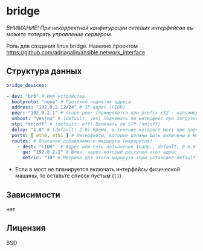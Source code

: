 # bridge

*ВНИМАНИЕ! При некорректной конфигурации сетевых интерфейсов вы можете потерять управление сервером.*

Роль для создания linux bridge. Навеяно проектом https://github.com/adriagalin/ansible.network_interface

## Структура данных

```yaml
bridge_devices:

- dev: "br0" # Имя устройства
  bootproto: "none" # Протокол поднятия адреса
  address: "192.0.2.12/24" # IP-адрес (CIDR)
  peer: "192.0.2.1" # scope peer (применяется при prefix /32 - например, в Hetzner)
  onboot: "yes|no" # (default: yes) Поднимать ли интерфейс при загрузке (yes|no)
  stp: "on|off" # (default: off) Включать ли STP (on|off)
  delay: "1.0" # (default: 2.0) Время, в течение которого мост при поднятии слушает трафик без форвардинга
  ports: [ eth0, eth1 ] # Интерфейсы, которые должны быть включены в мост*
  routes: # Описание добавляемого маршрута (маршрутов)
    - dest: "CIDR"  # Адрес или сеть назначения (напр., default, 0.0.0.0/0, 192.0.2.0/24)
      gw: "192.0.2.1" # Шлюз, через который доступен этот адрес
      metric: "10" # Метрика для этого маршрута (при установке default сделать больше, чем существующая!)
```
* Если в мост не планируется включать интерфейсы физической машины, то оставьте список пустым (`[]`)

## Зависимости
нет

## Лицензия
BSD
